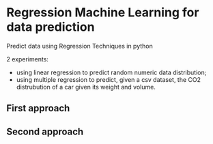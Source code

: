# Regression Machine Learning for data prediction 
Predict data using Regression Techniques in python

2 experiments: 
- using linear regression to predict random numeric data distribution;
- using multiple regression to predict, given a csv dataset, the CO2 distrubution of a car given its weight and volume.


## First approach


## Second approach

